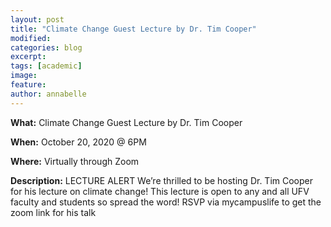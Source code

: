 ```yaml
---
layout: post
title: "Climate Change Guest Lecture by Dr. Tim Cooper"
modified:
categories: blog
excerpt: 
tags: [academic]
image:
feature:  
author: annabelle
---
```

<b>What:</b> Climate Change Guest Lecture by Dr. Tim Cooper

<b>When:</b> October 20, 2020 @ 6PM

<b>Where:</b> Virtually through Zoom

<b>Description:</b> LECTURE ALERT We’re thrilled to be hosting Dr. Tim Cooper for his lecture on climate change! This lecture is open to any and all UFV faculty and students so spread the word! RSVP via mycampuslife to get the zoom link for his talk
